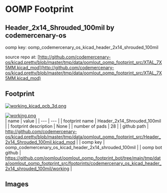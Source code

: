 # OOMP Footprint  
## Header_2x14_Shrouded_100mil  by codemercenary-os  
  
oomp key: oomp_codemercenary_os_kicad_header_2x14_shrouded_100mil  
  
source repo at: [http://github.com/codemercenary-os/kicad.pretty/blob/master/tmp/data/oomlout_oomp_footprint_src/XTAL_7X5MM.kicad_mod](http://github.com/codemercenary-os/kicad.pretty/blob/master/tmp/data/oomlout_oomp_footprint_src/XTAL_7X5MM.kicad_mod)  
## Footprint  
  
[![working_kicad_pcb_3d.png](working_kicad_pcb_3d_600.png)](working_kicad_pcb_3d.png)  
  
[![working.png](working_600.png)](working.png)  
| name | value | 
| --- | --- | 
| footprint name | Header_2x14_Shrouded_100mil | 
| footprint description | None | 
| number of pads | 28 | 
| github path | http://github.com/codemercenary-os/kicad.pretty/blob/master/tmp/data/oomlout_oomp_footprint_src/Header_2x14_Shrouded_100mil.kicad_mod | 
| oomp key | oomp_codemercenary_os_kicad_header_2x14_shrouded_100mil | 
| oomp bot github | https://github.com/oomlout/oomlout_oomp_footprint_bot/tree/main/tmp/data/oomlout_oomp_footprint_src/footprints/codemercenary_os_kicad_header_2x14_shrouded_100mil/working | 
## Images  
